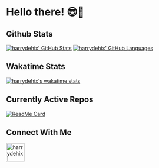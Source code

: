 # Hello there! 😎👋

## Github Stats

[![harrydehix' GitHub Stats](https://github-readme-stats.vercel.app/api?username=harrydehix&count_private=true&show_icons=true&include_all_commits=true&theme=dark&hide=stars)](https://github.com/harrydehix?tab=repositories)
[![harrydehix' GitHub Languages](https://github-readme-stats.vercel.app/api/top-langs/?username=harrydehix&theme=dark&langs_count=8)](https://github.com/harrydehix?tab=repositories)

## Wakatime Stats

[![harrydehix's wakatime stats](https://github-readme-stats.vercel.app/api/wakatime?username=harrydehix&theme=dark)](https://github.com/harrydehix)

## Currently Active Repos

[![ReadMe Card](https://github-readme-stats.vercel.app/api/pin/?username=harrydehix&repo=Cuno&show_owner=true&theme=dark)](https://github.com/harrydehix/Cuno)

## Connect With Me

[<img align="left" alt="harrydehix | GitHub" width="50px" src="https://cdn.jsdelivr.net/npm/simple-icons@v3/icons/github.svg" />][github]

<br />
<br />
<br />

[github]: https://github.com/harrydehix
